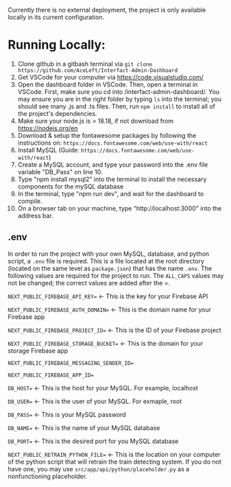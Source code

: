 Currently there is no external deployment, the project is only available locally in its current configuration. 

# Running Locally:

1. Clone github in a gitbash terminal via `git clone https://github.com/AceLeft/Interfact-Admin-Dashboard`
2. Get VSCode for your computer via https://code.visualstudio.com/
3. Open the dashboard folder in VSCode. Then, open a terminal in VSCode. First, make sure you cd into /interfact-admin-dashboard/. You may ensure you are in the right folder by typing `ls` into the terminal; you should see many .js and .ts files. Then, run `npm install` to install all of the project's dependencies.
5. Make sure your node.js is > 18.18, if not download from https://nodejs.org/en
6. Download & setup the fontawesome packages by following the instructions on: `https://docs.fontawesome.com/web/use-with/react`
7. Install MySQL (Guide: `https://docs.fontawesome.com/web/use-with/react`)
8. Create a MySQL account, and type your password into the .env file variable "DB_Pass" on line 10.
9. Type "npm install mysql2" into the terminal to install the necessary components for the mySQL database
10. In the terminal, type "npm run dev", and wait for the dashboard to compile.
11. On a browser tab on your machine, type "http://localhost:3000" into the address bar.

## .env
In order to run the project with your own MySQL, database, and python script, a `.env` file is required. This is a file located at the root directory (located on the same level as `package.json`) that has the name `.env`.
The following values are required for the project to run. The `ALL_CAPS` values may not be changed; the correct values are added after the =.

`NEXT_PUBLIC_FIREBASE_API_KEY=` <- This is the key for your Firebase API 

`NEXT_PUBLIC_FIREBASE_AUTH_DOMAIN=` <- This is the domain name for your Firebase app

`NEXT_PUBLIC_FIREBASE_PROJECT_ID=` <- This is the ID of your Firebase project

`NEXT_PUBLIC_FIREBASE_STORAGE_BUCKET=` <- This is the domain for your storage Firebase app

`NEXT_PUBLIC_FIREBASE_MESSAGING_SENDER_ID=`

`NEXT_PUBLIC_FIREBASE_APP_ID=`

`DB_HOST=` <- This is the host for your MySQL. For example, localhost

`DB_USER=` <- This is the user of your MySQL. For exmaple, root

`DB_PASS=` <- This is your MySQL password

`DB_NAME=` <- This is the name of your MySQL database

`DB_PORT=` <- This is the desired port for you MySQL database

`NEXT_PUBLIC_RETRAIN_PYTHON_FILE=` <- This is the location on your computer of the python script that will retrain the train detecting system. If you do not have one, you may use `src/app/api/python/placeholder.py` as a nonfunctioning placeholder.
